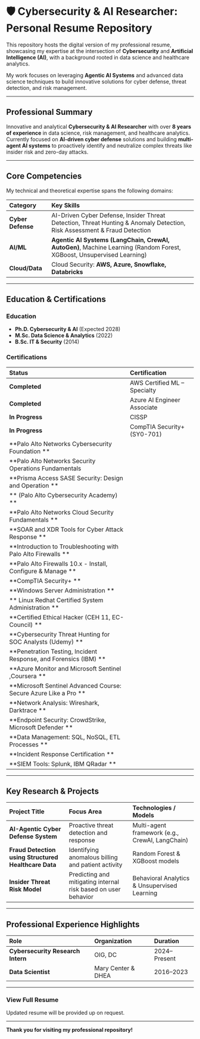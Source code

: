 # 🛡️ Cybersecurity & AI Researcher: Personal Resume Repository

This repository hosts the digital version of my professional resume, showcasing my expertise at the intersection of **Cybersecurity** and **Artificial Intelligence (AI)**, with a background rooted in data science and healthcare analytics.

My work focuses on leveraging **Agentic AI Systems** and advanced data science techniques to build innovative solutions for cyber defense, threat detection, and risk management.

---

##  Professional Summary

Innovative and analytical **Cybersecurity & AI Researcher** with over **8 years of experience** in data science, risk management, and healthcare analytics. Currently focused on **AI-driven cyber defense** solutions and building **multi-agent AI systems** to proactively identify and neutralize complex threats like insider risk and zero-day attacks.

---

## Core Competencies

My technical and theoretical expertise spans the following domains:

| Category | Key Skills |
| :--- | :--- |
| **Cyber Defense** | AI-Driven Cyber Defense, Insider Threat Detection, Threat Hunting & Anomaly Detection, Risk Assessment & Fraud Detection |
| **AI/ML** | **Agentic AI Systems (LangChain, CrewAI, AutoGen)**, Machine Learning (Random Forest, XGBoost, Unsupervised Learning) |
| **Cloud/Data** | Cloud Security: **AWS, Azure, Snowflake, Databricks** |

---

##  Education & Certifications

### Education

* **Ph.D. Cybersecurity & AI** (Expected 2028)
* **M.Sc. Data Science & Analytics** (2022)
* **B.Sc. IT & Security** (2014)

### Certifications

| Status | Certification |
| :--- | :--- |
|  **Completed** | AWS Certified ML – Specialty |
|  **Completed** | Azure AI Engineer Associate |
|  **In Progress** | CISSP |
|  **In Progress** | CompTIA Security+ (SY0-701) |
|  **Palo Alto Networks Cybersecurity Foundation ** |
|  **Palo Alto Networks Security Operations Fundamentals |
|  **Prisma Access SASE Security: Design and Operation ** |
|  ** (Palo Alto Cybersecurity Academy) ** |
|  **Palo Alto Networks Cloud Security Fundamentals ** |
|  **SOAR and XDR Tools for Cyber Attack Response ** |
|  **Introduction to Troubleshooting with Palo Alto Firewalls ** |
|  **Palo Alto Firewalls 10.x - Install, Configure & Manage ** |
|  **CompTIA Security+ ** |
|  **Windows Server Administration ** |
|  ** Linux Redhat Certified System Administration ** |
|  **Certified Ethical Hacker (CEH 11, EC-Council) ** |
|  **Cybersecurity Threat Hunting for SOC Analysts (Udemy) ** |
|  **Penetration Testing, Incident Response, and Forensics (IBM) ** |
|  **Azure Monitor and Microsoft Sentinel ,Coursera ** |
|  **Microsoft Sentinel Advanced Course: Secure Azure Like a Pro ** |
|  **Network Analysis: Wireshark, Darktrace ** |
|  **Endpoint Security: CrowdStrike, Microsoft Defender ** |
|  **Data Management: SQL, NoSQL, ETL Processes ** |
|  **Incident Response Certification ** |
|  **SIEM Tools: Splunk, IBM QRadar ** |

---

## Key Research & Projects

| Project Title | Focus Area | Technologies / Models |
| :--- | :--- | :--- |
| **AI-Agentic Cyber Defense System** | Proactive threat detection and response | Multi-agent framework (e.g., CrewAI, LangChain) |
| **Fraud Detection using Structured Healthcare Data** | Identifying anomalous billing and patient activity | Random Forest & XGBoost models |
| **Insider Threat Risk Model** | Predicting and mitigating internal risk based on user behavior | Behavioral Analytics & Unsupervised Learning |

---

##  Professional Experience Highlights

| Role | Organization | Duration |
| :--- | :--- | :--- |
| **Cybersecurity Research Intern** | OIG, DC | 2024–Present |
| **Data Scientist** | Mary Center & DHEA | 2016–2023 |

---

### **View Full Resume**

 Updated resume will be provided up on request. 

***

**Thank you for visiting my professional repository!**
